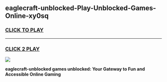 
## eaglecraft-unblocked-Play-Unblocked-Games-Online-xy0sq
<h3>
<a href="https://premium76.site?title=eaglecraft-unblocked&ref=25A">CLICK TO PLAY</a></h3>
<hr>

<h3>
<a href="https://premium76.site?title=eaglecraft-unblocked&ref=25A">CLICK 2 PLAY</a>
  
</h3>

<a href="https://premium76.site?title=eaglecraft-unblocked&ref=25A"><img src="https://clearcache.store/games.png"></a>


**eaglecraft-unblocked games unblocked: Your Gateway to Fun and Accessible Online Gaming**
